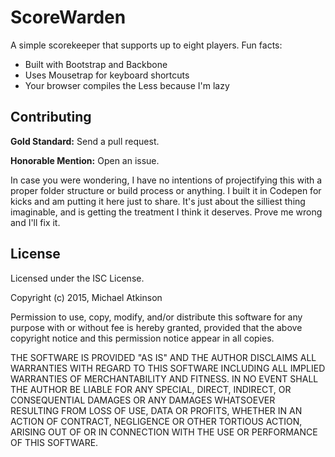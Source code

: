 # ScoreWarden

A simple scorekeeper that supports up to eight players. Fun facts:

- Built with Bootstrap and Backbone
- Uses Mousetrap for keyboard shortcuts
- Your browser compiles the Less because I'm lazy

## Contributing

**Gold Standard:** Send a pull request.

**Honorable Mention:** Open an issue.

In case you were wondering, I have no intentions of projectifying this with a
proper folder structure or build process or anything. I built it in Codepen for
kicks and am putting it here just to share. It's just about the silliest thing
imaginable, and is getting the treatment I think it deserves. Prove me wrong and
I'll fix it.

## License

Licensed under the ISC License.

Copyright (c) 2015, Michael Atkinson

Permission to use, copy, modify, and/or distribute this software for any
purpose with or without fee is hereby granted, provided that the above
copyright notice and this permission notice appear in all copies.

THE SOFTWARE IS PROVIDED "AS IS" AND THE AUTHOR DISCLAIMS ALL WARRANTIES
WITH REGARD TO THIS SOFTWARE INCLUDING ALL IMPLIED WARRANTIES OF
MERCHANTABILITY AND FITNESS. IN NO EVENT SHALL THE AUTHOR BE LIABLE FOR
ANY SPECIAL, DIRECT, INDIRECT, OR CONSEQUENTIAL DAMAGES OR ANY DAMAGES
WHATSOEVER RESULTING FROM LOSS OF USE, DATA OR PROFITS, WHETHER IN AN
ACTION OF CONTRACT, NEGLIGENCE OR OTHER TORTIOUS ACTION, ARISING OUT OF
OR IN CONNECTION WITH THE USE OR PERFORMANCE OF THIS SOFTWARE.
